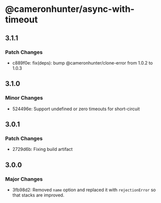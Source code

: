 # @cameronhunter/async-with-timeout

## 3.1.1

### Patch Changes

-   c889f0e: fix(deps): bump @cameronhunter/clone-error from 1.0.2 to 1.0.3

## 3.1.0

### Minor Changes

-   524496e: Support undefined or zero timeouts for short-circuit

## 3.0.1

### Patch Changes

-   2729d6b: Fixing build artifact

## 3.0.0

### Major Changes

-   3fb98d2: Removed `name` option and replaced it with `rejectionError` so that stacks are improved.
